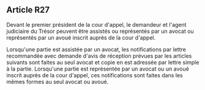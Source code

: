 Article R27
----
Devant le premier président de la cour d'appel, le demandeur et l'agent
judiciaire du Trésor peuvent être assistés ou représentés par un avocat ou
représentés par un avoué inscrit auprès de la cour d'appel.

Lorsqu'une partie est assistée par un avocat, les notifications par lettre
recommandée avec demande d'avis de réception prévues par les articles suivants
sont faites au seul avocat et copie en est adressée par lettre simple à la
partie. Lorsqu'une partie est représentée par un avocat ou un avoué inscrit
auprès de la cour d'appel, ces notifications sont faites dans les mêmes formes
au seul avocat ou avoué.
